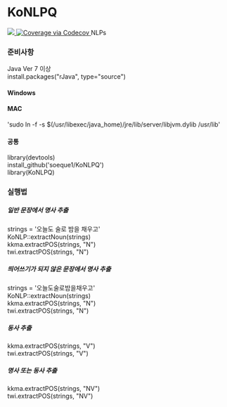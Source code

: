# KoNLPQ
<a href="https://travis-ci.org/soeque1/KoNLPQ">
<img src='https://travis-ci.org/soeque1/KoNLPQ.svg'>
</a>
<a href="https://codecov.io/github/soeque1/KoNLPQ?branch=master">
  <img src="https://codecov.io/github/soeque1/KoNLPQ/coverage.svg?branch=master" alt="Coverage via Codecov" />
</a>
NLPs

### 준비사항

Java Ver 7 이상  
install.packages("rJava", type="source")  

#### Windows

#### MAC
'sudo ln -f -s $(/usr/libexec/java_home)/jre/lib/server/libjvm.dylib /usr/lib'

#### 공통 
library(devtools)  
install_github('soeque1/KoNLPQ')  
library(KoNLPQ)  

### 실행법
##### 일반 문장에서 명사 추출
strings = '오늘도 술로 밤을 채우고'  
KoNLP::extractNoun(strings)  
kkma.extractPOS(strings, "N")  
twi.extractPOS(strings, "N")  

##### 띄어쓰기가 되지 않은 문장에서 명사 추출
strings = '오늘도술로밤을채우고'  
KoNLP::extractNoun(strings)  
kkma.extractPOS(strings, "N")  
twi.extractPOS(strings, "N")  

##### 동사 추출
kkma.extractPOS(strings, "V")  
twi.extractPOS(strings, "V")  

##### 명사 또는 동사 추출
kkma.extractPOS(strings, "NV")  
twi.extractPOS(strings, "NV")  

